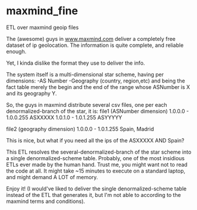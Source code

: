 # maxmind_fine
ETL over maxmind geoip files

The (awesome) guys in www.maxmind.com deliver a completely free dataset of ip geolocation. 
The information is quite complete, and reliable enough.

Yet, I kinda dislike the format they use to deliver the info.

The system itself is a multi-dimensional star scheme, having per dimensions:
  -AS Number
  -Geography (country, region,etc)
and being the fact table merely 
  the begin and the end of the range whose ASNumber is X and its geography Y.
  
So, the guys in maxmind distribute several csv files, one per each denormalized-branch of the star, it is:
file1 (ASNumber dimension)
1.0.0.0 - 1.0.0.255 ASXXXXX
1.0.1.0 - 1.0.1.255 ASYYYYY

file2 (geography dimension)
1.0.0.0 - 1.0.1.255 Spain, Madrid

This is nice, but what if you need all the ips of the ASXXXXX AND Spain?

This ETL resolves the several-denormalized-branch of the star scheme into a single denormalized-scheme table.
Probably, one of the most insidious ETLs ever made by the human hand. Trust me, you might want not to read the code at all.
It might take ~15 minutes to execute on a standard laptop, and might demand A LOT of memory.

Enjoy it!
(I would've liked to deliver the single denormalized-scheme table instead of the ETL that generates it, but I'm not able to according to the maxmind terms and conditions).

